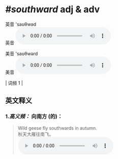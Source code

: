 # ***\#southward*** adj & adv
英音 'saʊθwəd  
英音
<audio src="./media/southward-B.aac" controls="controls"></audio>

美音 'saʊθwərd  
美音
<audio src="./media/southward.aac" controls="controls"></audio>



| 词频 1 |  

英文释义
---
### 1.*高义频：* **向南方 (的)：**  

 > Wild geese fly southwards in autumn.  
 > 秋天大雁往南飞。    
<audio src="./media/Wild geese fly southwards in autumn.aac" controls="controls"></audio>


